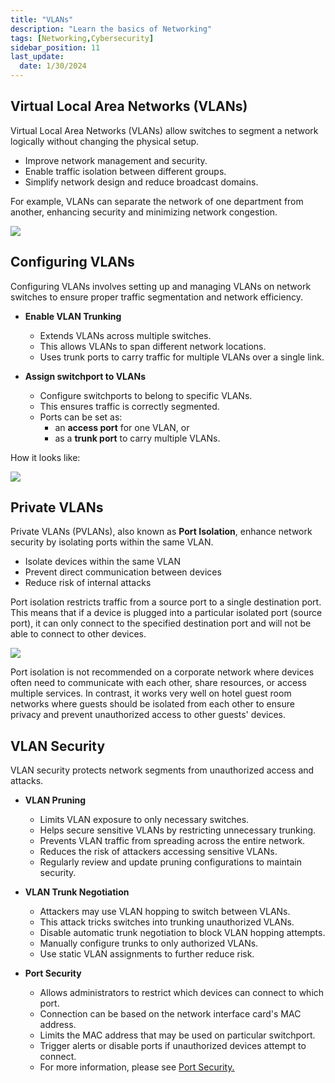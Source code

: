 ```yaml
---
title: "VLANs"
description: "Learn the basics of Networking"
tags: [Networking,Cybersecurity]
sidebar_position: 11
last_update:
  date: 1/30/2024
---
```



## Virtual Local Area Networks (VLANs)

Virtual Local Area Networks (VLANs) allow switches to segment a network logically without changing the physical setup.

- Improve network management and security.
- Enable traffic isolation between different groups.
- Simplify network design and reduce broadcast domains.

For example, VLANs can separate the network of one department from another, enhancing security and minimizing network congestion.

![](/img/docs/networking-basics-vlanssss-example-office-vlansss.png)


## Configuring VLANs 

Configuring VLANs involves setting up and managing VLANs on network switches to ensure proper traffic segmentation and network efficiency.

- **Enable VLAN Trunking**

    - Extends VLANs across multiple switches.
    - This allows VLANs to span different network locations.
    - Uses trunk ports to carry traffic for multiple VLANs over a single link.

- **Assign switchport to VLANs**

    - Configure switchports to belong to specific VLANs.
    - This ensures traffic is correctly segmented.
    - Ports can be set as:
      - an **access port** for one VLAN, or 
      - as a **trunk port** to carry multiple VLANs.

How it looks like:

<div class='img-center'>

![](/img/docs/networking-basics-configuring-vlansssss.png)

</div>


## Private VLANs 

Private VLANs (PVLANs), also known as **Port Isolation**, enhance network security by isolating ports within the same VLAN.

- Isolate devices within the same VLAN
- Prevent direct communication between devices
- Reduce risk of internal attacks

Port isolation restricts traffic from a source port to a single destination port. This means that if a device is plugged into a particular isolated port (source port), it can only connect to the specified destination port and will not be able to connect to other devices.

<div class='img-center'>

![](/img/docs/networking-basics-private-vlans-port-isolationssss.png)

</div>

Port isolation is not recommended on a corporate network where devices often need to communicate with each other, share resources, or access multiple services. In contrast, it works very well on hotel guest room networks where guests should be isolated from each other to ensure privacy and prevent unauthorized access to other guests' devices.

## VLAN Security 

VLAN security protects network segments from unauthorized access and attacks.

- **VLAN Pruning**

  - Limits VLAN exposure to only necessary switches.
  - Helps secure sensitive VLANs by restricting unnecessary trunking.
  - Prevents VLAN traffic from spreading across the entire network.
  - Reduces the risk of attackers accessing sensitive VLANs.
  - Regularly review and update pruning configurations to maintain security.

- **VLAN Trunk Negotiation**

  - Attackers may use VLAN hopping to switch between VLANs.
  - This attack tricks switches into trunking unauthorized VLANs.
  - Disable automatic trunk negotiation to block VLAN hopping attempts.
  - Manually configure trunks to only authorized VLANs.
  - Use static VLAN assignments to further reduce risk.

- **Port Security**

  - Allows administrators to restrict which devices can connect to which port.
  - Connection can be based on the network interface card's MAC address.
  - Limits the MAC address that may be used on particular switchport.
  - Trigger alerts or disable ports if unauthorized devices attempt to connect.
  - For more information, please see [Port Security.](/docs/006-Networking/001-The-Basics/020-Ports-and-Protocols.md#port-security)